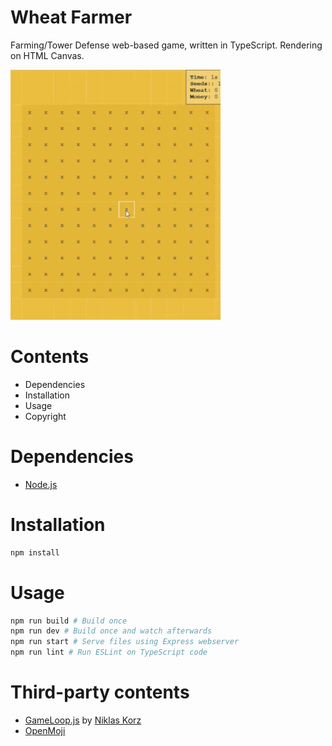 Wheat Farmer
===

Farming/Tower Defense web-based game, written in TypeScript. Rendering on HTML Canvas.

![](preview.gif)

# Contents
* Dependencies
* Installation
* Usage
* Copyright

# Dependencies
* [Node.js](https://nodejs.org)

# Installation
```bash
npm install
```

# Usage
```bash
npm run build # Build once
npm run dev # Build once and watch afterwards
npm run start # Serve files using Express webserver
npm run lint # Run ESLint on TypeScript code
```

# Third-party contents
* [GameLoop.js](https://gist.github.com/niklaskorz/2ef312693977e02d3fb4751b28f7d435) by [Niklas Korz](https://gist.github.com/niklaskorz)
* [OpenMoji](https://openmoji.org/)